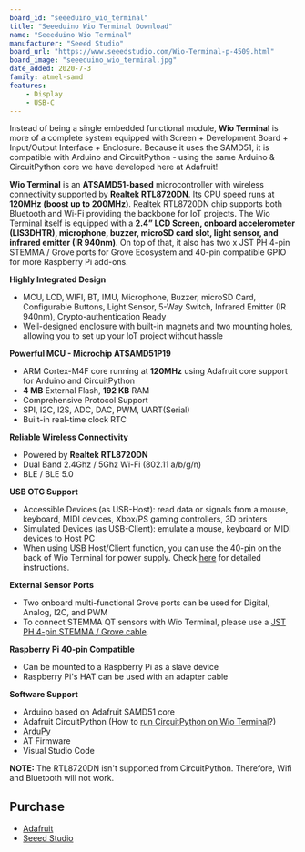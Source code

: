 ```yaml
---
board_id: "seeeduino_wio_terminal"
title: "Seeeduino Wio Terminal Download"
name: "Seeeduino Wio Terminal"
manufacturer: "Seeed Studio"
board_url: "https://www.seeedstudio.com/Wio-Terminal-p-4509.html"
board_image: "seeeduino_wio_terminal.jpg"
date_added: 2020-7-3
family: atmel-samd
features:
    - Display
    - USB-C
---
```


Instead of being a single embedded functional module, **Wio Terminal** is more of a complete system equipped with Screen + Development Board + Input/Output Interface + Enclosure. Because it uses the SAMD51, it is compatible with Arduino and CircuitPython - using the same Arduino & CircuitPython core we have developed here at Adafruit!

**Wio Terminal** is an **ATSAMD51-based** microcontroller with wireless connectivity supported by **Realtek RTL8720DN**. Its CPU speed runs at **120MHz (boost up to 200MHz)**. Realtek RTL8720DN chip supports both Bluetooth and Wi-Fi providing the backbone for IoT projects. The Wio Terminal itself is equipped with a **2.4” LCD Screen, onboard accelerometer (LIS3DHTR), microphone, buzzer, microSD card slot, light sensor, and infrared emitter (IR 940nm)**. On top of that, it also has two x JST PH 4-pin STEMMA / Grove ports for Grove Ecosystem and 40-pin compatible GPIO for more Raspberry Pi add-ons.

**Highly Integrated Design**
 * MCU, LCD, WIFI, BT, IMU, Microphone, Buzzer, microSD Card, Configurable Buttons, Light Sensor, 5-Way Switch, Infrared Emitter (IR 940nm), Crypto-authentication Ready
 * Well-designed enclosure with built-in magnets and two mounting holes, allowing you to set up your IoT project without hassle

**Powerful MCU - Microchip ATSAMD51P19**
 * ARM Cortex-M4F core running at **120MHz** using Adafruit core support for Arduino and CircuitPython
 * **4 MB** External Flash, **192 KB** RAM
 * Comprehensive Protocol Support
 * SPI, I2C, I2S, ADC, DAC, PWM, UART(Serial)
 * Built-in real-time clock RTC

**Reliable Wireless Connectivity**
 * Powered by **Realtek RTL8720DN**
 * Dual Band 2.4Ghz / 5Ghz Wi-Fi (802.11 a/b/g/n)
 * BLE / BLE 5.0

**USB OTG Support**
 * Accessible Devices (as USB-Host): read data or signals from a mouse, keyboard, MIDI devices, Xbox/PS gaming controllers, 3D printers
 * Simulated Devices (as USB-Client): emulate a mouse, keyboard or MIDI devices to Host PC
 * When using USB Host/Client function, you can use the 40-pin on the back of Wio Terminal for power supply. Check [here](https://www.seeedstudio.com/blog/2020/05/19/community-project-collection-how-to-input-data-from-a-keyboard-to-wio-terminal-using-the-usb-host-function-and-tips-about-how-to-use-the-40-pin-header-for-power-supply-and-usb-serial/) for detailed instructions.

**External Sensor Ports**
 * Two onboard multi-functional Grove ports can be used for Digital, Analog, I2C, and PWM
 * To connect STEMMA QT sensors with Wio Terminal, please use a [JST PH 4-pin STEMMA / Grove cable](https://www.adafruit.com/?q=jst%20ph%204-pin).

**Raspberry Pi 40-pin Compatible**
 * Can be mounted to a Raspberry Pi as a slave device
 * Raspberry Pi's HAT can be used with an adapter cable

**Software Support**
 * Arduino based on Adafruit SAMD51 core
 * Adafruit CircuitPython (How to [run CircuitPython on Wio Terminal](https://wiki.seeedstudio.com/Wio-Terminal-CircuitPython/)?)
 * [ArduPy](http://wiki.seeedstudio.com/Wio-Terminal-ArduPy/)
 * AT Firmware
 * Visual Studio Code

**NOTE:** The RTL8720DN isn't supported from CircuitPython. Therefore, Wifi and Bluetooth will not work.

## Purchase
* [Adafruit](https://www.adafruit.com/product/4707) 
* [Seeed Studio](https://www.seeedstudio.com/Wio-Terminal-p-4509.html)
